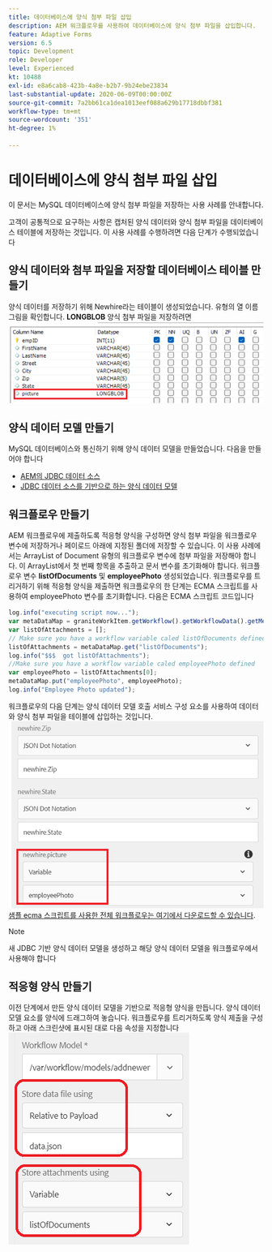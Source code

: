 ```yaml
---
title: 데이터베이스에 양식 첨부 파일 삽입
description: AEM 워크플로우를 사용하여 데이터베이스에 양식 첨부 파일을 삽입합니다.
feature: Adaptive Forms
version: 6.5
topic: Development
role: Developer
level: Experienced
kt: 10488
exl-id: e8a6cab8-423b-4a8e-b2b7-9b24ebe23834
last-substantial-update: 2020-06-09T00:00:00Z
source-git-commit: 7a2bb61ca1dea1013eef088a629b17718dbbf381
workflow-type: tm+mt
source-wordcount: '351'
ht-degree: 1%

---
```


# 데이터베이스에 양식 첨부 파일 삽입

이 문서는 MySQL 데이터베이스에 양식 첨부 파일을 저장하는 사용 사례를 안내합니다.

고객이 공통적으로 요구하는 사항은 캡처된 양식 데이터와 양식 첨부 파일을 데이터베이스 테이블에 저장하는 것입니다.
이 사용 사례를 수행하려면 다음 단계가 수행되었습니다

## 양식 데이터와 첨부 파일을 저장할 데이터베이스 테이블 만들기

양식 데이터를 저장하기 위해 Newhire라는 테이블이 생성되었습니다. 유형의 열 이름 그림을 확인합니다. **LONGBLOB** 양식 첨부 파일을 저장하려면
![테이블 스키마](assets/insert-picture-table.png)

## 양식 데이터 모델 만들기

MySQL 데이터베이스와 통신하기 위해 양식 데이터 모델을 만들었습니다. 다음을 만들어야 합니다

* [AEM의 JDBC 데이터 소스](./data-integration-technical-video-setup.md)
* [JDBC 데이터 소스를 기반으로 하는 양식 데이터 모델](./jdbc-data-model-technical-video-use.md)

## 워크플로우 만들기

AEM 워크플로우에 제출하도록 적응형 양식을 구성하면 양식 첨부 파일을 워크플로우 변수에 저장하거나 페이로드 아래에 지정된 폴더에 저장할 수 있습니다. 이 사용 사례에서는 ArrayList of Document 유형의 워크플로우 변수에 첨부 파일을 저장해야 합니다. 이 ArrayList에서 첫 번째 항목을 추출하고 문서 변수를 초기화해야 합니다. 워크플로우 변수 **listOfDocuments** 및 **employeePhoto** 생성되었습니다.
워크플로우를 트리거하기 위해 적응형 양식을 제출하면 워크플로우의 한 단계는 ECMA 스크립트를 사용하여 employeePhoto 변수를 초기화합니다. 다음은 ECMA 스크립트 코드입니다

```javascript
log.info("executing script now...");
var metaDataMap = graniteWorkItem.getWorkflow().getWorkflowData().getMetaDataMap();
var listOfAttachments = [];
// Make sure you have a workflow variable caled listOfDocuments defined
listOfAttachments = metaDataMap.get("listOfDocuments");
log.info("$$$  got listOfAttachments");
//Make sure you have a workflow variable caled employeePhoto defined
var employeePhoto = listOfAttachments[0];
metaDataMap.put("employeePhoto", employeePhoto);
log.info("Employee Photo updated");
```

워크플로우의 다음 단계는 양식 데이터 모델 호출 서비스 구성 요소를 사용하여 데이터와 양식 첨부 파일을 테이블에 삽입하는 것입니다.
![인서트](assets/fdm-insert-pic.png)
[샘플 ecma 스크립트를 사용한 전체 워크플로우는 여기에서 다운로드할 수 있습니다](assets/add-new-employee.zip).

>[!NOTE]
> 새 JDBC 기반 양식 데이터 모델을 생성하고 해당 양식 데이터 모델을 워크플로우에서 사용해야 합니다

## 적응형 양식 만들기

이전 단계에서 만든 양식 데이터 모델을 기반으로 적응형 양식을 만듭니다. 양식 데이터 모델 요소를 양식에 드래그하여 놓습니다. 워크플로우를 트리거하도록 양식 제출을 구성하고 아래 스크린샷에 표시된 대로 다음 속성을 지정합니다
![양식 첨부 파일](assets/form-attachments.png)
